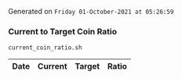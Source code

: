 Generated on `Friday 01-October-2021 at 05:26:59`

### Current to Target Coin Ratio
`current_coin_ratio.sh`

Date|Current|Target|Ratio
---|---|---|---
